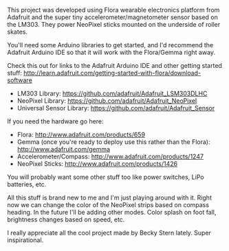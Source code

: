 This project was developed using Flora wearable electronics platform from Adafruit and the super tiny accelerometer/magnetometer sensor based on the LM303. They power NeoPixel sticks mounted on the underside of roller skates.

You'll need some Arduino libraries to get started, and I'd recommend the Adafruit Arduino IDE so that it will work with the Flora/Gemma right away.

Check this out for links to the Adafruit Arduino IDE and other getting started stuff: http://learn.adafruit.com/getting-started-with-flora/download-software

* LM303 Library: https://github.com/adafruit/Adafruit_LSM303DLHC
* NeoPixel Library: https://github.com/adafruit/Adafruit_NeoPixel
* Universal Sensor Library: https://github.com/adafruit/Adafruit_Sensor

If you need the hardware go here:
* Flora: http://www.adafruit.com/products/659
* Gemma (once you're ready to deploy use this rather than the Flora): http://www.adafruit.com/gemma
* Accelerometer/Compass: http://www.adafruit.com/products/1247
* NeoPixel Sticks: http://www.adafruit.com/products/1426

You will probably want some other stuff too like power switches, LiPo batteries, etc.

All this stuff is brand new to me and I'm just playing around with it. Right now we can change the color of the NeoPixel strips based on compass heading. In the future I'll be adding other modes. Color splash on foot fall, brightness changes based on speed, etc.

I really appreciate all the cool project made by Becky Stern lately. Super inspirational.
